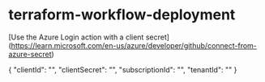 # terraform-workflow-deployment

[Use the Azure Login action with a client secret] (https://learn.microsoft.com/en-us/azure/developer/github/connect-from-azure-secret)

{
      "clientId": "<Client ID>",
      "clientSecret": "<Client Secret>",
      "subscriptionId": "<Subscription ID>",
      "tenantId": "<Tenant ID>"
  }
